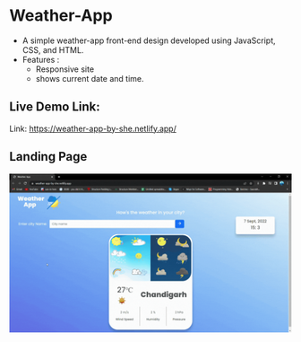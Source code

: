 # Weather-App 

* A simple weather-app front-end design developed using JavaScript, CSS, and HTML.
* Features : 
	- Responsive site
	- shows current date and time.


## Live Demo Link:
Link: https://weather-app-by-she.netlify.app/

## Landing Page

![This is site Image](https://github.com/sheetalMehta7/weather-app-static-site/blob/main/app-video.gif)
